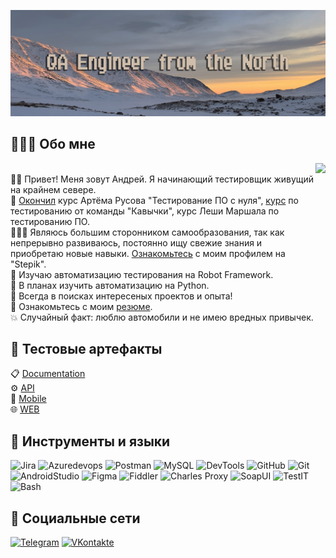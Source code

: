 ![Header](https://github.com/ArliSteel/arlisteel/blob/main/assets/36S9YUODTNk%20копия.png)
## 🧑🏼‍💻 Обо мне
<img align="right" src="https://i.pinimg.com/originals/60/6d/83/606d832d22e2db54a2946e1e83489a77.gif" height="210">

<br> 👋🏻 Привет! Меня зовут Андрей. Я начинающий тестировщик живущий на крайнем севере.
<br> 🎉 [Окончил](https://stepik.org/cert/2394432 "Сертификат") курс Артёма Русова "Тестирование ПО с нуля", [курс](
https://stepik.org/cert/2416172 "Сертификат") по тестированию от команды "Кавычки", курс Леши Маршала по тестированию ПО.
<br> 👨🏻‍🎓 Являюсь большим сторонником самообразования, так как непрерывно развиваюсь, постоянно ищу свежие знания и приобретаю новые навыки. [Ознакомьтесь](https://stepik.org/users/756977565/profile "Профиль") с моим профилем на "Stepik".
<br> 🤖 Изучаю автоматизацию тестирования на Robot Framework.
<br> 🐍 В планах изучить автоматизацию на Python.
<br> 🔦 Всегда в поисках интересеных проектов и опыта!
<br> 📑 Ознакомьтесь с моим [резюме](https://drive.google.com/file/d/1QNKjZ1CBGNx3YKp14Prc7g1xfRPbjhut/view?usp=sharing).
<br> 💥 Случайный факт: люблю автомобили и не имею вредных привычек.
## 💼 Тестовые артефакты
📋 [Documentation](https://github.com/ArliSteel/technical_review)
<br>⚙️ [API](https://github.com/ArliSteel/API)
<br>📱 [Mobile](https://github.com/ArliSteel/Mobile)
<br>🌐 [WEB](https://github.com/ArliSteel/WEB)
## 🔧 Инструменты  и языки
![Jira](https://img.shields.io/badge/Jira-CFBEAB?style=for-the-badge&logo=Jira&logoColor=1D7AFC)
![Azuredevops](https://img.shields.io/badge/Azuredevops-CFBEAB?style=for-the-badge&logo=Azuredevops&logoColor=0074CF)
![Postman](https://img.shields.io/badge/Postman-CFBEAB?style=for-the-badge&logo=postman&logoColor=F66935)
![MySQL](https://img.shields.io/badge/MySQL-CFBEAB?style=for-the-badge&logo=MySQL&logoColor=010101)
![DevTools](https://img.shields.io/badge/DevTools-CFBEAB?style=for-the-badge&logo=googlechrome&logoColor=3E80EE)
![GitHub](https://img.shields.io/badge/GitHub-CFBEAB?style=for-the-badge&logo=GitHub&logoColor=000000)
![Git](https://img.shields.io/badge/git-CFBEAB?style=for-the-badge&logo=git&logoColor=#F74E28)
![AndroidStudio](https://img.shields.io/badge/AndroidStudio-CFBEAB?style=for-the-badge&logo=Androidstudio&logoColor=81B34D)
![Figma](https://img.shields.io/badge/figma-CFBEAB?style=for-the-badge&logo=figma&logoColor=FFFFFF)
![Fiddler](https://img.shields.io/badge/Fiddler-CFBEAB?style=for-the-badge)
![Charles Proxy](https://img.shields.io/badge/Charles_Proxy-CFBEAB?style=for-the-badge)
![SoapUI](https://img.shields.io/badge/SoapUI-CFBEAB?style=for-the-badge)
![TestIT](https://img.shields.io/badge/TestIT-CFBEAB?style=for-the-badge)
![Bash](https://img.shields.io/badge/Bash-CFBEAB?style=for-the-badge)
## 🤝 Социальные сети
[![Telegram](https://img.shields.io/badge/Telegram-CFBEAB?style=for-the-badge&logo=Telegram&logoColor=№2193CD)](https://t.me/arlisteel)
[![VKontakte](https://img.shields.io/badge/VKontakte-CFBEAB?style=for-the-badge&logo=VK&logoColor=0078FF)](https://vk.com/iamsupersex)
